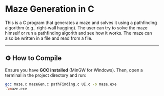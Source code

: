 # Maze Generation in C

This is a C program that generates a maze and solves it using a pathfinding algorithm (e.g., right-wall hugging).
The user can try to solve the maze himself or run a pathfinding algorith and see how it works.
The maze can also be written in a file and read from a file.

---

## ⚙️ How to Compile

Ensure you have **GCC installed** (MinGW for Windows). Then, open a terminal in the project directory and run:

```bash
gcc maze.c mazeGen.c pathFinding.c UI.c -o maze.exe
.\maze.exe

